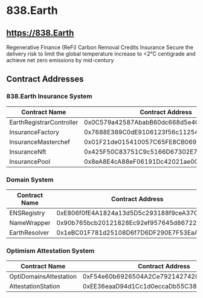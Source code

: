 # 838.Earth

## https://838.Earth

Regenerative Finance (ReFi)
Carbon Removal Credits Insurance
Secure the delivery risk to limit the global temperature increase to <2°C centigrade and achieve net zero emissions by mid-century

## Contract Addresses

### 838.Earth Insurance System

| Contract Name            | Contract Address                           |
|--------------------------|--------------------------------------------|
| EarthRegistrarController | 0x0C579a42587AbabB60dc668d5e4C1C8A50082484 |
| InsuranceFactory         | 0x7688E389C0dE9106123f56c11254C7e4c2AA3bd4 |
| InsuranceMasterchef      | 0x01F21de015410057C65FE8CB069021e9b3245134 |
| InsuranceNft             | 0x425F50C83751C9c5166D67302E7465Eb7de0C818 |
| InsurancePool            | 0x8eA8E4cA88eF06191Dc42021ae009972527b3749 |

### Domain System

| Contract Name            | Contract Address                           |
|--------------------------|--------------------------------------------|
| ENSRegistry              | 0xE806f0fE4A1824a13d5D5c293188f9ceA37C35F6 |
| NameWrapper              | 0x90b765bcb20121828Ec92ef957645d86722D16cA |
| EarthResolver            | 0x1eBC01F781d25108D6f7D6DF290E7F53EaA60FD8 |

### Optimism Attestation System

| Contract Name            | Contract Address                           |
|--------------------------|--------------------------------------------|
| OptiDomainsAttestation   | 0xF54e60b6926504A2Ce79214274201257a19e8FD7 |
| AttestationStation       | 0xEE36eaaD94d1Cc1d0eccaDb55C38bFfB6Be06C77 |
